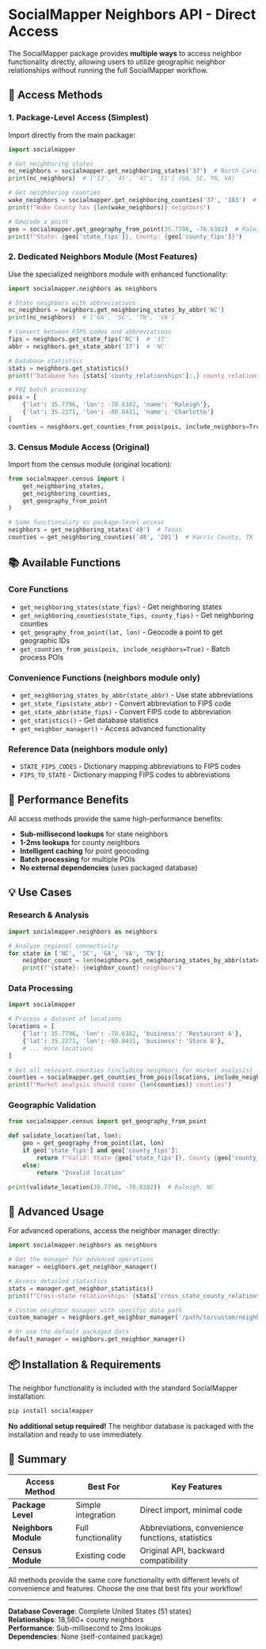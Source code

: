 # SocialMapper Neighbors API - Direct Access

The SocialMapper package provides **multiple ways** to access neighbor functionality directly, allowing users to utilize geographic neighbor relationships without running the full SocialMapper workflow.

## 🎯 **Access Methods**

### 1. **Package-Level Access** (Simplest)
Import directly from the main package:

```python
import socialmapper

# Get neighboring states
nc_neighbors = socialmapper.get_neighboring_states('37')  # North Carolina
print(nc_neighbors)  # ['13', '45', '47', '51'] (GA, SC, TN, VA)

# Get neighboring counties
wake_neighbors = socialmapper.get_neighboring_counties('37', '183')  # Wake County, NC
print(f"Wake County has {len(wake_neighbors)} neighbors")

# Geocode a point
geo = socialmapper.get_geography_from_point(35.7796, -78.6382)  # Raleigh, NC
print(f"State: {geo['state_fips']}, County: {geo['county_fips']}")
```

### 2. **Dedicated Neighbors Module** (Most Features)
Use the specialized neighbors module with enhanced functionality:

```python
import socialmapper.neighbors as neighbors

# State neighbors with abbreviations
nc_neighbors = neighbors.get_neighboring_states_by_abbr('NC')
print(nc_neighbors)  # ['GA', 'SC', 'TN', 'VA']

# Convert between FIPS codes and abbreviations
fips = neighbors.get_state_fips('NC')  # '37'
abbr = neighbors.get_state_abbr('37')  # 'NC'

# Database statistics
stats = neighbors.get_statistics()
print(f"Database has {stats['county_relationships']:,} county relationships")

# POI batch processing
pois = [
    {'lat': 35.7796, 'lon': -78.6382, 'name': 'Raleigh'},
    {'lat': 35.2271, 'lon': -80.8431, 'name': 'Charlotte'}
]
counties = neighbors.get_counties_from_pois(pois, include_neighbors=True)
```

### 3. **Census Module Access** (Original)
Import from the census module (original location):

```python
from socialmapper.census import (
    get_neighboring_states,
    get_neighboring_counties,
    get_geography_from_point
)

# Same functionality as package-level access
neighbors = get_neighboring_states('48')  # Texas
counties = get_neighboring_counties('48', '201')  # Harris County, TX
```

## 📚 **Available Functions**

### Core Functions
- `get_neighboring_states(state_fips)` - Get neighboring states
- `get_neighboring_counties(state_fips, county_fips)` - Get neighboring counties
- `get_geography_from_point(lat, lon)` - Geocode a point to get geographic IDs
- `get_counties_from_pois(pois, include_neighbors=True)` - Batch process POIs

### Convenience Functions (neighbors module only)
- `get_neighboring_states_by_abbr(state_abbr)` - Use state abbreviations
- `get_state_fips(state_abbr)` - Convert abbreviation to FIPS code
- `get_state_abbr(state_fips)` - Convert FIPS code to abbreviation
- `get_statistics()` - Get database statistics
- `get_neighbor_manager()` - Access advanced functionality

### Reference Data (neighbors module only)
- `STATE_FIPS_CODES` - Dictionary mapping abbreviations to FIPS codes
- `FIPS_TO_STATE` - Dictionary mapping FIPS codes to abbreviations

## 🚀 **Performance Benefits**

All access methods provide the same high-performance benefits:

- **Sub-millisecond lookups** for state neighbors
- **1-2ms lookups** for county neighbors  
- **Intelligent caching** for point geocoding
- **Batch processing** for multiple POIs
- **No external dependencies** (uses packaged database)

## 💡 **Use Cases**

### Research & Analysis
```python
import socialmapper.neighbors as neighbors

# Analyze regional connectivity
for state in ['NC', 'SC', 'GA', 'VA', 'TN']:
    neighbor_count = len(neighbors.get_neighboring_states_by_abbr(state))
    print(f"{state}: {neighbor_count} neighbors")
```

### Data Processing
```python
import socialmapper

# Process a dataset of locations
locations = [
    {'lat': 35.7796, 'lon': -78.6382, 'business': 'Restaurant A'},
    {'lat': 35.2271, 'lon': -80.8431, 'business': 'Store B'},
    # ... more locations
]

# Get all relevant counties (including neighbors for market analysis)
counties = socialmapper.get_counties_from_pois(locations, include_neighbors=True)
print(f"Market analysis should cover {len(counties)} counties")
```

### Geographic Validation
```python
from socialmapper.census import get_geography_from_point

def validate_location(lat, lon):
    geo = get_geography_from_point(lat, lon)
    if geo['state_fips'] and geo['county_fips']:
        return f"Valid: State {geo['state_fips']}, County {geo['county_fips']}"
    else:
        return "Invalid location"

print(validate_location(35.7796, -78.6382))  # Raleigh, NC
```

## 🔧 **Advanced Usage**

For advanced operations, access the neighbor manager directly:

```python
import socialmapper.neighbors as neighbors

# Get the manager for advanced operations
manager = neighbors.get_neighbor_manager()

# Access detailed statistics
stats = manager.get_neighbor_statistics()
print(f"Cross-state relationships: {stats['cross_state_county_relationships']}")

# Custom neighbor manager with specific data path
custom_manager = neighbors.get_neighbor_manager('/path/to/custom/neighbors/')

# Or use the default packaged data
default_manager = neighbors.get_neighbor_manager()
```

## 📦 **Installation & Requirements**

The neighbor functionality is included with the standard SocialMapper installation:

```bash
pip install socialmapper
```

**No additional setup required!** The neighbor database is packaged with the installation and ready to use immediately.

## 🎯 **Summary**

| Access Method | Best For | Key Features |
|---------------|----------|--------------|
| **Package Level** | Simple integration | Direct import, minimal code |
| **Neighbors Module** | Full functionality | Abbreviations, convenience functions, statistics |
| **Census Module** | Existing code | Original API, backward compatibility |

All methods provide the same core functionality with different levels of convenience and features. Choose the one that best fits your workflow!

---

**Database Coverage**: Complete United States (51 states)  
**Relationships**: 18,560+ county neighbors  
**Performance**: Sub-millisecond to 2ms lookups  
**Dependencies**: None (self-contained package) 